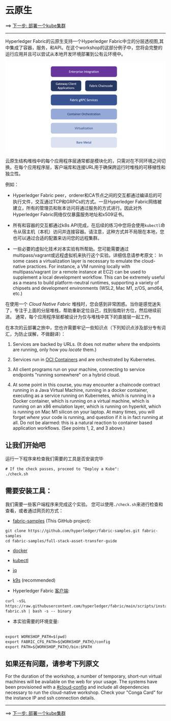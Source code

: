 # 云原生

==> [下一步: 部署一个kube集群](./10-kube-zh.md)

---

Hyperledger Fabric的云原生支持一个Hyperledger Fabric中立的分层透视图,其中集成了容器，服务，和API。在这个workshop的这部分例子中，您将会完整的运行应用并且可以尝试从本地开发环境部署到公有云环境中。

![Cloud Ready](../images/CloudReady/00-cloud-ready-2.png)

云原生结构堆栈中的每个应用程序层通常都是模块化的，只需对在不同环境之间切换。在每个应用程序层，客户端库和连接URL用于确保跨运行时堆栈的可移植性和独立性。

例如：
- Hyperledger Fabric peer，orderer和CA节点之间的交互都通过编译后的可执行文件，交互通过TCP和GRPCs的方式。一旦Hyperledger Fabric网络被建立，所有的管理员和账本访问将通过服务的方式进行。因此对外Hyperledger Fabric网络仅仅暴露服务地址和x509证书。

- 所有和容器的交互都通过k8s API完成，在后续的练习中您将会使用`kubectl`命令从宿主机（本机）访问并连接容器。请注意，这种方式并不局限在本地，您也可以通过合适的配置来访问您的远程集群。
  
- 一些必要的虚拟化技术对本实验有所帮助。您可能需要通过multipass/vagrant或远程虚拟机来执行这个实验。详细信息请参考原文：
In some cases a virtualization layer is necessary to emulate the cloud-native practices.  For instance, a VM running
  locally with multipass/vagrant (or a remote instance at EC2) can be used to supplement a local development workflow.
  This can be extremely useful as a means to build platform-neutral runtimes, supporting a variety of chipsets and
  development environments (WSL2, Mac M1, z/OS, amd64, etc.)

在使用一个 _Cloud Native Fabric_ 堆栈时，您会感到非常困惑。当你是感觉迷失了，专注于上面的分层堆栈，帮助重新定位自己，找到指南针方位，然后继续前进。
通常，每个应用程序层都被设计为仅与堆栈中其下的直接层一起工作。

在本次的云部署之旅中，您也许需要牢记一些知识点（下列知识点涉及部分专有词汇，为防止误解，不做翻译）：
1. Services are backed by URLs.  (It does not matter _where_ the endpoints are running, only how you _locate_ them.)

2. Services run in [OCI Containers](https://github.com/opencontainers/image-spec) and are orchestrated by Kubernetes.

3. All client programs run on your machine, connecting to service endpoints "running somewhere" on a hybrid cloud. 

4. At some point in this course, you may encounter a chaincode contract running in a Java Virtual Machine, running in a
   docker container, executing as a service running on Kubernetes, which is running in a Docker container, which
   is running on a virtual machine, which is running on an x86 emulation layer, which is running on hyperkit, which is
   running on Mac M1 silicon on your laptop.  At many times, you will forget _where_ your code is running, and question
   if it is in fact running at all.  Do not be alarmed:  this is a natural reaction to container based application
   workflows.  (See points 1, 2, and 3 above.)


## 让我们开始吧
运行一下程序来检查我们需要的工具是否安装完毕
```shell
# If the check passes, proceed to "Deploy a Kube":
./check.sh
```


## 需要安装工具：
我们需要一些客户端程序来完成这个实验。
您可以使用`./check.sh`来进行检查和查看，或者通过网页的方式：
- [fabric-samples](https://github.com/hyperledger/fabric-samples) (This GitHub project):
```shell
git clone https://github.com/hyperledger/fabric-samples.git fabric-samples
cd fabric-samples/full-stack-asset-transfer-guide
```

- [docker](https://www.docker.com/get-started/)

- [kubectl](https://kubernetes.io/docs/tasks/tools/)

- [jq](https://stedolan.github.io/jq/download/)

- [k9s](https://k9scli.io/topics/install/) (recommended)

- Hyperledger Fabric [客户端](https://hyperledger-fabric.readthedocs.io/en/latest/install.html#download-fabric-samples-docker-images-and-binaries):
```shell
curl -sSL https://raw.githubusercontent.com/hyperledger/fabric/main/scripts/install-fabric.sh | bash -s -- binary

```

- 本实验需要的环境变量:
```shell

export WORKSHOP_PATH=$(pwd)
export FABRIC_CFG_PATH=${WORKSHOP_PATH}/config  
export PATH=${WORKSHOP_PATH}/bin:$PATH

```

## 如果还有问题，请参考下列原文

For the duration of the workshop, a number of temporary, short-run virtual machines will be available on the web for
your usage.  The systems have been provisioned with a [#cloud-config](../../infrastructure/ec2-cloud-config.yaml) and
include all dependencies necessary to run the cloud-native workshop.  Check your "Conga Card" for the instance IP and
ssh connection details.


--- 

==> [下一步: 部署一个kube集群](./10-kube.md)
